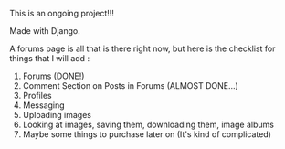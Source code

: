 
This is an ongoing project!!!

Made with Django.

A forums page is all that is there right now, but here is the checklist for things that I will add : 
1. Forums (DONE!)
2. Comment Section on Posts in Forums (ALMOST DONE...)
3. Profiles
4. Messaging
5. Uploading images
6. Looking at images, saving them, downloading them, image albums
7. Maybe some things to purchase later on (It's kind of complicated)
